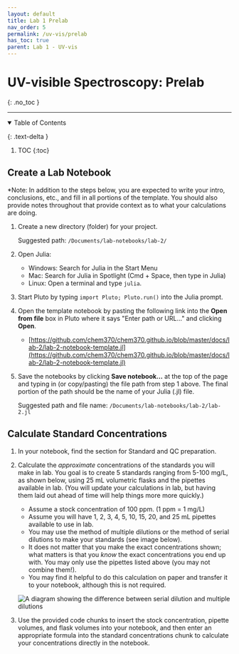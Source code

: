 ```yaml
---
layout: default
title: Lab 1 Prelab
nav_order: 5
permalink: /uv-vis/prelab
has_toc: true
parent: Lab 1 - UV-vis
---
```


# UV-visible Spectroscopy: Prelab
{: .no_toc  }

----

<details open markdown="block">
  <summary>
  Table of Contents
  </summary>

  {: .text-delta }
1. TOC
{:toc}
</details>

## Create a Lab Notebook

*Note: In addition to the steps below, you are expected to write your intro, conclusions, etc., and fill in all portions of the template.  You should also provide notes throughout that provide context as to what your calculations are doing.

1. Create a new directory (folder) for your project.

   Suggested path: `/Documents/lab-notebooks/lab-2/`
  
3.  Open Julia:

    - Windows: Search for Julia in the Start Menu
    - Mac: Search for Julia in Spotlight (Cmd + Space, then type in Julia)
    - Linux: Open a terminal and type `julia`.
   
4. Start Pluto by typing `import Pluto; Pluto.run()` into the Julia prompt.
 
5. Open the template notebook by pasting the following link into the **Open from file** box in Pluto where it says "Enter path or URL..." and clicking **Open**.

   - [https://github.com/chem370/chem370.github.io/blob/master/docs/lab-2/lab-2-notebook-template.jl](https://github.com/chem370/chem370.github.io/blob/master/docs/lab-2/lab-2-notebook-template.jl)

6. Save the notebooks by clicking **Save notebook...** at the top of the page and typing in (or copy/pasting) the file path from step 1 above.  The final portion of the path should be the name of your Julia (.jl) file.

   Suggested path and file name: `/Documents/lab-notebooks/lab-2/lab-2.jl`

## Calculate Standard Concentrations

1. In your notebook, find the section for Standard and QC preparation.

1. Calculate the *approximate* concentrations of the standards you will make in lab.  You goal is to create 5 standards ranging from 5-100 mg/L, as shown below, using 25 mL volumetric flasks and the pipettes available in lab.  (You will update your calculations in lab, but having them laid out ahead of time will help things more more quickly.)
      
      - Assume a stock concentration of 100 ppm. (1 ppm = 1 mg/L)
      - Assume you will have 1, 2, 3, 4, 5, 10, 15, 20, and 25 mL pipettes available to use in lab.
      - You may use the method of multiple dilutions or the method of serial dilutions to make your standards (see image below).
      - It does not matter that you make the exact concentrations shown; what matters is that you *know* the exact concentrations you end up with.  You may only use the pipettes listed above (you may not combine them!).
      - You may find it helpful to do this calculation on paper and transfer it to your notebook, although this is not required.
      
   ![A diagram showing the difference between serial dilution and multiple dilutions]({{site.url}}/assets/images/lab-2/serial-dilutions.png)

1. Use the provided code chunks to insert the stock concentration, pipette volumes, and flask volumes into your notebook, and then enter an appropriate formula into the standard concentrations chunk to calculate your concentrations directly in the notebook. 

<!-- ## Prelab Video: How does a SpectroVis work?

<iframe src="https://wcu.hosted.panopto.com/Panopto/Pages/Embed.aspx?id=50136d4d-483b-4065-9fa2-ac2a00df6b01&autoplay=false&offerviewer=true&showtitle=true&showbrand=false&start=0&interactivity=all" height="405" width="720" frameBorder = "0" style="border: 0px solid #464646; display: block; margin: auto;" allowfullscreen allow="autoplay"></iframe> -->
